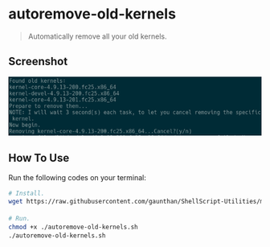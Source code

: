 # autoremove-old-kernels
> Automatically remove all your old kernels.

## Screenshot
![](Screenshot.png)

## How To Use
Run the following codes on your terminal:

```bash
# Install.
wget https://raw.githubusercontent.com/gaunthan/ShellScript-Utilities/master/package-management/autoremove-old-kernels/autoremove-old-kernels.sh
	
# Run.
chmod +x ./autoremove-old-kernels.sh
./autoremove-old-kernels.sh
```
